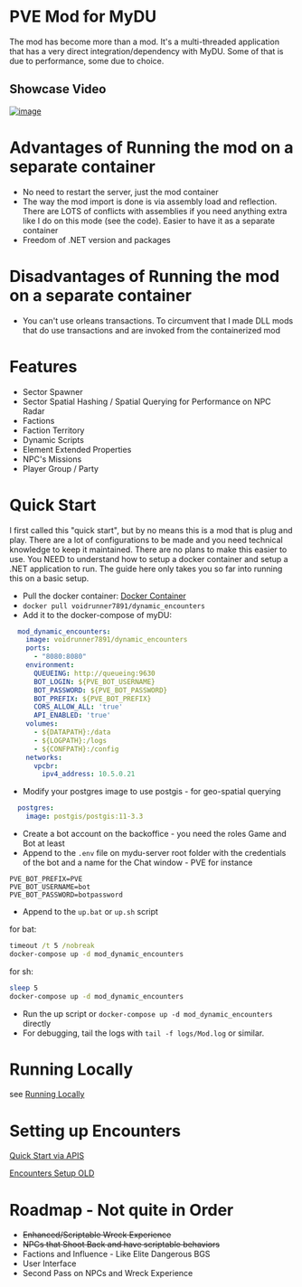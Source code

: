 ﻿# PVE Mod for MyDU

The mod has become more than a mod. 
It's a multi-threaded application that has a very direct integration/dependency with MyDU. 
Some of that is due to performance, some due to choice.

## Showcase Video

[![image](https://github.com/user-attachments/assets/8d5a4b86-d3a2-4319-b715-9a5608dbb6bc)](https://www.youtube.com/watch?v=vlXTiFBxXbk)

# Advantages of Running the mod on a separate container

* No need to restart the server, just the mod container
* The way the mod import is done is via assembly load and reflection. There are LOTS of conflicts with assemblies if you need anything extra like I do on this mode (see the code). Easier to have it as a separate container
* Freedom of .NET version and packages

# Disadvantages of Running the mod on a separate container

* You can't use orleans transactions. To circumvent that I made DLL mods that do use transactions and are invoked from the containerized mod

# Features

* Sector Spawner
* Sector Spatial Hashing / Spatial Querying for Performance on NPC Radar
* Factions
* Faction Territory
* Dynamic Scripts
* Element Extended Properties
* NPC's Missions
* Player Group / Party

# Quick Start

I first called this "quick start", but by no means this is a mod that is plug and play. 
There are a lot of configurations to be made and you need technical knowledge to keep it maintained.
There are no plans to make this easier to use. You NEED to understand how to setup a docker container and setup a .NET application to run.
The guide here only takes you so far into running this on a basic setup.

* Pull the docker container: [Docker Container](https://hub.docker.com/repository/docker/voidrunner7891/dynamic_encounters/general)
* `docker pull voidrunner7891/dynamic_encounters`
* Add it to the docker-compose of myDU:
```yaml
  mod_dynamic_encounters:
    image: voidrunner7891/dynamic_encounters
    ports:
      - "8080:8080"
    environment:
      QUEUEING: http://queueing:9630
      BOT_LOGIN: ${PVE_BOT_USERNAME}
      BOT_PASSWORD: ${PVE_BOT_PASSWORD}
      BOT_PREFIX: ${PVE_BOT_PREFIX}
      CORS_ALLOW_ALL: 'true'
      API_ENABLED: 'true'
    volumes:
      - ${DATAPATH}:/data
      - ${LOGPATH}:/logs
      - ${CONFPATH}:/config
    networks:
      vpcbr:
        ipv4_address: 10.5.0.21
```
* Modify your postgres image to use postgis - for geo-spatial querying
```yaml
  postgres:
    image: postgis/postgis:11-3.3
```

* Create a bot account on the backoffice - you need the roles Game and Bot at least
* Append to the `.env` file on mydu-server root folder with the credentials of the bot and a name for the Chat window - PVE for instance

```env
PVE_BOT_PREFIX=PVE
PVE_BOT_USERNAME=bot
PVE_BOT_PASSWORD=botpassword
```

* Append to the `up.bat` or `up.sh` script

for bat:
```bat
timeout /t 5 /nobreak
docker-compose up -d mod_dynamic_encounters
```

for sh:
```sh
sleep 5
docker-compose up -d mod_dynamic_encounters
```

* Run the up script or `docker-compose up -d mod_dynamic_encounters` directly
* For debugging, tail the logs with `tail -f logs/Mod.log` or similar.

# Running Locally

see [Running Locally](Documentation/RunningLocally.md)

# Setting up Encounters

[Quick Start via APIS](Documentation/QuickStartApis.md)

[Encounters Setup OLD](Documentation/EncountersSetup.md)

# Roadmap - Not quite in Order

* ~~Enhanced/Scriptable Wreck Experience~~
* ~~NPCs that Shoot Back and have scriptable behaviors~~
* Factions and Influence - Like Elite Dangerous BGS
* User Interface
* Second Pass on NPCs and Wreck Experience
